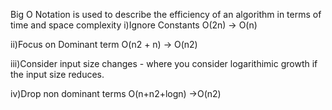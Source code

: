 Big O Notation is used to describe the efficiency of an algorithm in terms of time and space complexity
i)Ignore Constants
   O(2n) -> O(n)
   
ii)Focus on Dominant term
   O(n2 + n) -> O(n2)
   
iii)Consider input size changes - where you consider logarithimic growth if the input size reduces.

iv)Drop non dominant terms
    O(n+n2+logn) ->O(n2)

